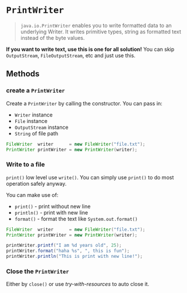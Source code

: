# `PrintWriter`
> `java.io.PrintWriter` enables you to write formatted data to an underlying Writer. It writes primitive types, string as formatted text instead of the byte values.

**If you want to write text, use this is one for all solution!** You can skip `OutputStream`, `FileOutputStream`, etc and just use this.

## Methods

### create a `PrintWriter` 
Create a `PrintWriter` by calling the constructor. You can pass in:
- `Writer` instance
- `File` instance 
- `OutputStream` instance
- `String` of file path
```java
FileWriter  writer      = new FileWriter("file.txt");
PrintWriter printWriter = new PrintWriter(writer);
```

### Write to a file 

`print()` low level use `write()`. You can simply use `print()` to do most operation safely anyway.

You can make use of:
- `print()` - print without new line
- `println()` - print with new line
- `format()` - format the text like `System.out.format()`

```java
FileWriter  writer      = new FileWriter("file.txt");
PrintWriter printWriter = new PrintWriter(writer);

printWriter.printf("I am %d years old", 25);
printWriter.format("haha %s", ", this is fun");
printWriter.println("This is print with new line!");
```

### Close the `PrintWriter`

Either by `close()` or use *try-with-resources* to auto close it.